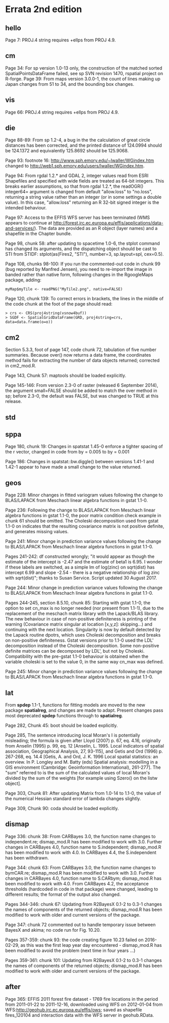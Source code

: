 # Errata 2nd edition
## hello
Page 7: PROJ.4 string requires +ellps from PROJ 4.9.

## cm
Page 34: For sp version 1.0-13 only, the construction of the matched sorted
SpatialPointsDataFrame failed, see sp SVN revision 1470, rspatial project on
R-forge.
Page 39: From maps version 3.0.0-1, the count of lines making up Japan changes from 51 to 34, and the bounding box changes.

## vis
Page 66: PROJ.4 string requires +ellps from PROJ 4.9.

## die
Page 88-89: From sp 1.2-4, a bug in the the calculation of great circle distances has been corrected, and the printed distance of 124.0994 should be 124.1372 and equivalently 125.8692 should be 125.9068.

Page 93: footnote 16: http://www.sph.emory.edu/~lwaller/WGindex.htm changed to http://web1.sph.emory.edu/users/lwaller/WGindex.htm. 

Page 94: From rgdal 1.2.\* and GDAL 2, integer values read from ESRI Shapefiles and specified with wide fields are treated as 64-bit integers. This breaks earlier assumptions, so that from rgdal 1.2.\*, the readOGR() integer64= argument is changed from default "allow.loss" to "no.loss", returning a string value rather than an integer (or in some settings a double value). In this case, "allow.loss" returning an R 32-bit signed integer is the intended behaviour.

Page 97: Access to the EFFIS WFS server has been terminated (WMS appears to continue at http://forest.jrc.ec.europa.eu/effis/applications/data-and-services/). The data are provided as an R object (layer names) and a shapefile in the Chapter bundle.

Page 98, chunk 58: after updating to spacetime 1.0-6, the stplot command has changed its arguments, and the dispatching object should be cast to STI from STIDF: stplot(as(Fires2, "STI"), number=3, sp.layout=spl, cex=0.5).

Page 108, chunks 98-100: If you run the commented-out code in chunk 99 (bug
reported by Manfred Jensen), you need to re-import the image in banded rather 
than native form, following changes in the RgoogleMaps package, adding:
```
myMap$myTile <- readPNG("MyTile2.png", native=FALSE)
```

Page 120, chunk 139: To correct errors in brackets, the lines in the middle of 
the code chunk at the foot of the page should read:
```
> crs <- CRS(proj4string(vsnow4buf))
> SGDF <- SpatialGridDataFrame(GRD, proj4string=crs, data=data.frame(o=o))
```

## cm2
Section 5.3.3, foot of page 147, code chunk 72, tabulation of five number summaries. Because over() now returns a data frame, the coordinates method fails for extracting the number of data objects returned; corrected in cm2_mod.R.

Page 143, Chunk 57: maptools should be loaded explicitly.

Page 145-146: From version 2.3-0 of raster (released 6 September 2014), the argument small=FALSE should be added to match the over method in sp; before 2.3-0, the default was FALSE, but was changed to TRUE at this release.

## std

## sppa

Page 180, chunk 19: Changes in spatstat 1.45-0 enforce a tighter spacing of the r vector, changed in code from by = 0.005 to by = 0.001

Page 186: Changes in spatstat::bw.diggle() between versions 1.41-1 and 1.42-1 appear to have made a small change to the value returned.

## geos

Page 228: Minor changes in fitted variogram values following the change to BLAS/LAPACK from Meschach linear algebra functions in gstat 1.1-0.

Page 236: Following the change to BLAS/LAPACK from Meschach linear algebra functions in gstat 1.1-0, the poor matrix condition check example in chunk 61 should be omitted. The Choleski decomposition used from gstat 1.1-0 on indicates that the resulting covariance matrix is not positive definite, and generates missing values.

Page 241: Minor change in prediction variance values following the change to BLAS/LAPACK from Meschach linear algebra functions in gstat 1.1-0.

Pages 241-242: df constructed wrongly; "it would appear as though the estimate of the intercept is -2.47 and the estimate of beta1 is 6.95.  I wonder if these labels are switched, as a simple lm of log(zinc) on sqrt(dist) has intercept 6.99 and slope -2.54 - there is a negative relationship of log zinc with sqrt(dist)"; thanks to Susan Service. Script updated 30 August 2017.

Page 244: Minor change in prediction variance values following the change to BLAS/LAPACK from Meschach linear algebra functions in gstat 1.1-0.

Pages 244-245, section 8.5.10, chunk 85: Starting with gstat 1.1-0, the option to set cn\_max is no longer needed (nor present from 1.1-1), due to the replacement of the meschach matrix library with the Lapack/BLAS library. The new behaviour in case of non-positive definiteness is printing of the warning (Covariance matrix singular at location [x,y,z]: skipping...) and continuing with the next location. Singularity is now by default detected by the Lapack routine dpotrs, which uses Choleski decomposition and breaks on non-positive definiteness. Gstat versions prior to 1.1-0 used the LDL' decomposition instead of the Choleski decomposition. Some non-positive definite matrices can be decomposed by LDL', but not by Choleski. Compatibility with the pre-gstat 1.1-0 behaviour is obtained when the variable choleski is set to the value 0, in the same way cn\_max was defined.

Page 245: Minor change in prediction variance values following the change to BLAS/LAPACK from Meschach linear algebra functions in gstat 1.1-0.

## lat

From **spdep** 1.1-1, functions for fitting models are moved to the new package **spatialreg**, and changes are made to adapt. Present changes pass most deprecated **spdep** functions through to **spatialreg**.

Page 282, Chunk 45: boot should be loaded explicitly.

Page 285, The sentence introducing local Moran's I is potentially misleading; the formula is given after Lloyd (2007) p. 67, eq. 4.16, originally from Anselin (1995) p. 99, eq. 12 [Anselin, L. 1995. Local indicators of spatial association, Geographical Analysis, 27, 93-115], and Getis and Ord (1996) p. 267-268, eq. 14.4 [Getis, A. and Ord, J. K. 1996 Local spatial statistics: an overview. In P. Longley and M. Batty (eds) Spatial analysis: modelling in a GIS environment (Cambridge: Geoinformation International), 261-277]. The "sum" referred to is the sum of the calculated values of local Moran's divided by the sum of the weights [for example using Szero() on the listw object].

Page 303, Chunk 81: After updating Matrix from 1.0-14 to 1.1-0, the value of the numerical Hessian standard error of lambda changes slightly.

Page 309, Chunk 90: coda should be loaded explicitly.

## dismap

Page 336: chunk 38: From CARBayes 3.0, the function name changes to independent.re; dismap_mod.R has been modified to work with 3.0. Further changes in CARBayes 4.0, function name to S.independent; dismap_mod.R has been modified to work with 4.0. In CARBayes 4.4, the S.independent has been withdrawn.

Page 344: chunk 63: From CARBayes 3.0, the function name changes to bymCAR.re; dismap_mod.R has been modified to work with 3.0. Further changes in CARBayes 4.0, function name to S.CARbym; dismap_mod.R has been modified to work with 4.0. From CARBayes 4.2, the acceptance thresholds (hardcoded in code in that package) were changed, leading to different results; the format of the output also changed.

Pages 344-346: chunk 67: Updating from R2BayesX 0.1-2 to 0.3-1 changes the names of components of the returned objects; dismap_mod.R has been modified to work with older and current versions of the package. 

Page 347: chunk 72 commented out to handle temporary issue between BayesX and akima; no code run for Fig. 10.20.

Pages 357-359: chunk 93: the code creating figure 10.23 failed on 2016-02-29, as this was the first leap year day encountered - dismap_mod.R has been modified to avoid the problem (next time in four years ...)

Pages 359-361: chunk 101: Updating from R2BayesX 0.1-2 to 0.3-1 changes the names of components of the returned objects; dismap_mod.R has been modified to work with older and current versions of the package. 

## after

Page 365: EFFIS 2011 forest fire dataset - 1769 fire locations in the period
from 2011-01-22 to 2011-12-16, downloaded using WFS on 2012-01-04 from
WFS:http://geohub.jrc.ec.europa.eu/effis/ows; saved as shapefile fires_120104
and interaction data with the WFS server in geohub.RData.
